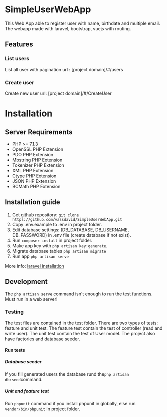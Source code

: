 # SimpleUserWebApp
This Web App able to register user with name, birthdate and multiple email. The webapp made with laravel, bootstrap, vuejs with routing.
## Features
### List users
List all user with pagination
url : [project domain]/#/users
### Create user
Create new user
url: [project domain]/#/CreateUser
# Installation
## Server Requirements
-   PHP >= 7.1.3
-   OpenSSL PHP Extension
-   PDO PHP Extension
-   Mbstring PHP Extension
-   Tokenizer PHP Extension
-   XML PHP Extension
-   Ctype PHP Extension
-   JSON PHP Extension
-   BCMath PHP Extension
## Installation guide
 1. Get github repository:  `git clone https://github.com/vassdavid/SimpleUserWebApp.git`
 2. Copy .env.example to .env in project folder.
 3. Edit database settings: (DB_DATABASE, DB_USERNAME, DB_PASSWORD) in .env file (create database if not exist).
 4. Run `composer install` in project folder.
 5. Make app key with `php artisan key:generate`.
 6. Migrate database tables `php artisan migrate`
 7. Run app `php artisan serve`

More info: [laravel installation](https://laravel.com/docs/5.8/installation)
## Development
The `php artisan serve` command isn't enough to run the test functions.
Must run in a web server!
### Testing
The test files are contained in the test folder. There are two types of tests: feature and unit test.
The feature test contain the test of controller (read and write user).
The unit test contain the test of User model.
The project also have factories and database seeder.
#### Run tests
##### Database seeder
 If you fill generated users the database rund the`php artisan db:seed`command.
 ##### Unit and feature test
Run  `phpunit` command if you install phpunit in globally, else run  `vendor/bin/phpunit` in project folder.
